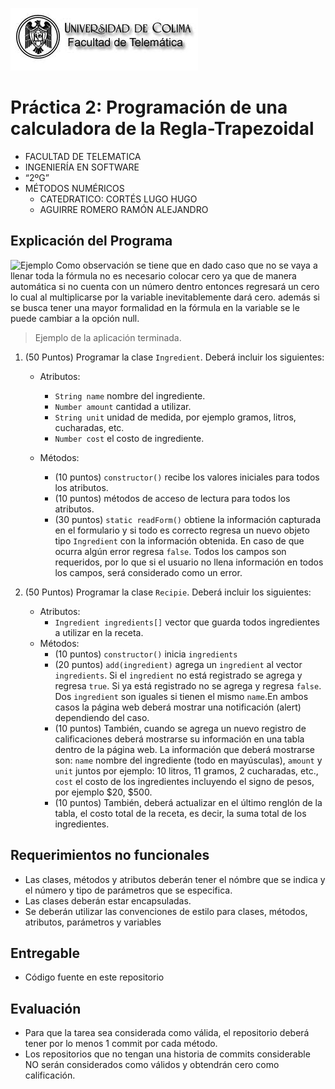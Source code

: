 ![Logo](img/ucol-logo.jpg)

# Práctica 2: Programación de una calculadora de la Regla-Trapezoidal

- FACULTAD DE TELEMATICA
- INGENIERÍA EN SOFTWARE
- “2ºG”
- MÉTODOS NUMÉRICOS
  - CATEDRATICO: CORTÉS LUGO HUGO
  - AGUIRRE ROMERO RAMÓN ALEJANDRO

## Explicación del Programa

![Ejemplo](img/ejemplo.png)
Como observación se tiene que en dado caso que no se vaya a llenar toda la fórmula no es necesario colocar cero ya que de manera automática si no cuenta con un número dentro entonces regresará un cero lo cual al multiplicarse por la variable inevitablemente dará cero.
además si se busca tener una mayor formalidad en la fórmula en la variable se le puede cambiar a la opción null.

> Ejemplo de la aplicación terminada.

1. (50 Puntos) Programar la clase `Ingredient`. Deberá incluir los siguientes:

   - Atributos:

     - `String name` nombre del ingrediente.
     - `Number amount` cantidad a utilizar.
     - `String unit` unidad de medida, por ejemplo gramos, litros, cucharadas, etc.
     - `Number cost` el costo de ingrediente.

   - Métodos:
     - (10 puntos) `constructor()` recibe los valores iniciales para todos los atributos.
     - (10 puntos) métodos de acceso de lectura para todos los atributos.
     - (30 puntos) `static readForm()` obtiene la información capturada en el formulario y si todo es correcto regresa un nuevo objeto tipo `Ingredient` con la información obtenida. En caso de que ocurra algún error regresa `false`. Todos los campos son requeridos, por lo que si el usuario no llena información en todos los campos, será considerado como un error.

2. (50 Puntos) Programar la clase `Recipie`. Deberá incluir los siguientes:
   - Atributos:
     - `Ingredient ingredients[]` vector que guarda todos ingredientes a utilizar en la receta.
   - Métodos:
     - (10 puntos) `constructor()` inicia `ingredients`
     - (20 puntos) `add(ingredient)` agrega un `ingredient` al vector `ingredients`. Si el `ingredient` no está registrado se agrega y regresa `true`. Si ya está registrado no se agrega y regresa `false`. Dos `ingredient` son iguales si tienen el mismo `name`.En ambos casos la página web deberá mostrar una notificación (alert) dependiendo del caso.
     - (10 puntos) También, cuando se agrega un nuevo registro de calificaciones deberá mostrarse su información en una tabla dentro de la página web. La información que deberá mostrarse son: `name` nombre del ingrediente (todo en mayúsculas), `amount` y `unit` juntos por ejemplo: 10 litros, 11 gramos, 2 cucharadas, etc., `cost` el costo de los ingredientes incluyendo el signo de pesos, por ejemplo $20, $500.
     - (10 puntos) También, deberá actualizar en el último renglón de la tabla, el costo total de la receta, es decir, la suma total de los ingredientes.

## Requerimientos no funcionales

- Las clases, métodos y atributos deberán tener el nómbre que se indica y el número y tipo de parámetros que se especifica.
- Las clases deberán estar encapsuladas.
- Se deberán utilizar las convenciones de estilo para clases, métodos, atributos, parámetros y variables

## Entregable

- Código fuente en este repositorio

## Evaluación

- Para que la tarea sea considerada como válida, el repositorio deberá tener por lo menos 1 commit por cada método.
- Los repositorios que no tengan una historia de commits considerable NO serán considerados como válidos y obtendrán cero como calificación.
